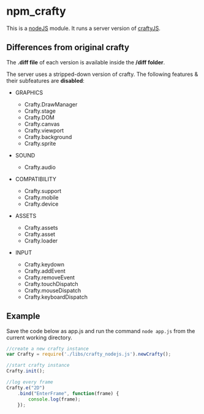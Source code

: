 npm_crafty
==========

This is a [nodeJS](http://nodejs.org/) module. It runs a server version of [craftyJS](http://craftyjs.com/).

Differences from original crafty
--------------------------------
The **.diff file** of each version is available inside the **/diff folder**.

The server uses a stripped-down version of crafty. The following features & their subfeatures are **disabled**:
* GRAPHICS
	* Crafty.DrawManager
	* Crafty.stage
	* Crafty.DOM
	* Crafty.canvas
	* Crafty.viewport
	* Crafty.background
	* Crafty.sprite

* SOUND
	* Crafty.audio

* COMPATIBILITY
	* Crafty.support
	* Crafty.mobile
	* Crafty.device

* ASSETS
	* Crafty.assets
	* Crafty.asset
	* Crafty.loader

* INPUT
 	* Crafty.keydown
	* Crafty.addEvent
	* Crafty.removeEvent
	* Crafty.touchDispatch
	* Crafty.mouseDispatch
	* Crafty.keyboardDispatch

	
Example
-------
Save the code below as app.js and run the command `node app.js` from the current working directory.

```javascript
//create a new crafty instance
var Crafty = require('./libs/crafty_nodejs.js').newCrafty();

//start crafty instance
Crafty.init();

//log every frame
Crafty.e("2D")
	.bind("EnterFrame", function(frame) {
		console.log(frame);
	});
```
